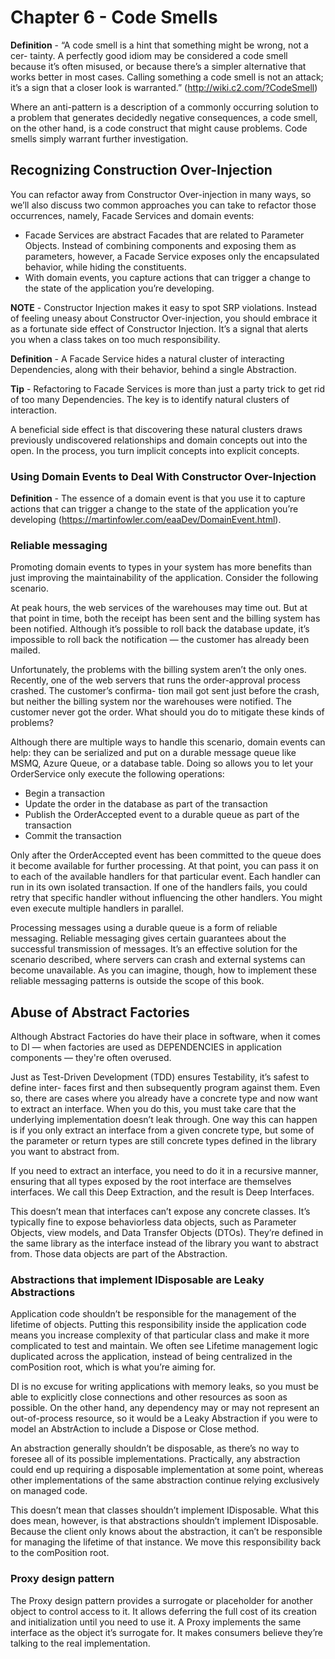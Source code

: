 # Chapter 6 - Code Smells

**Definition** - “A code smell is a hint that something might be wrong, not a cer- tainty. A perfectly good idiom may be considered a code smell because it’s often misused, or because there’s a simpler alternative that works better in most cases. Calling something a code smell is not an attack; it’s a sign that a closer look is warranted.” (http://wiki.c2.com/?CodeSmell)

Where an anti-pattern is a description of a commonly occurring solution to a problem that generates decidedly negative consequences, a code smell, on the other hand, is a code construct that might cause problems. Code smells simply warrant further investigation.

## Recognizing Construction Over-Injection

 You can refactor away from Constructor Over-injection in many ways, so we’ll also discuss two common approaches you can take to refactor those occurrences, namely, Facade Services and domain events:

- Facade Services are abstract Facades that are related to Parameter Objects. Instead of combining components and exposing them as parameters, however, a Facade Service exposes only the encapsulated behavior, while hiding the constituents.
- With domain events, you capture actions that can trigger a change to the state of the application you’re developing.

**NOTE** - Constructor Injection makes it easy to spot SRP violations. Instead of feeling uneasy about Constructor Over-injection, you should embrace it as a fortunate side effect of Constructor Injection. It’s a signal that alerts you when a class takes on too much responsibility.

**Definition** - A Facade Service hides a natural cluster of interacting Dependencies, along with their behavior, behind a single Abstraction.

**Tip** - Refactoring to Facade Services is more than just a party trick to get rid of
too many Dependencies. The key is to identify natural clusters of interaction.

A beneficial side effect is that discovering these natural clusters draws previously undiscovered relationships and domain concepts out into the open. In the process, you turn implicit concepts into explicit concepts.

### Using Domain Events to Deal With Constructor Over-Injection

**Definition** - The essence of a domain event is that you use it to capture actions that can trigger a change to the state of the application you’re developing (https://martinfowler.com/eaaDev/DomainEvent.html).

### Reliable messaging

Promoting domain events to types in your system has more benefits than just improving the maintainability of the application. Consider the following scenario.

At peak hours, the web services of the warehouses may time out. But at that point in time, both the receipt has been sent and the billing system has been notified. Although it’s possible to roll back the database update, it’s impossible to roll back the notification — the customer has already been mailed.

Unfortunately, the problems with the billing system aren’t the only ones. Recently, one of the web servers that runs the order-approval process crashed. The customer’s confirma- tion mail got sent just before the crash, but neither the billing system nor the warehouses were notified. The customer never got the order. What should you do to mitigate these kinds of problems?

Although there are multiple ways to handle this scenario, domain events can help: they can be serialized and put on a durable message queue like MSMQ, Azure Queue, or a database table. Doing so allows you to let your OrderService only execute the following operations:
- Begin a transaction
- Update the order in the database as part of the transaction
- Publish the OrderAccepted event to a durable queue as part of the transaction
- Commit the transaction

Only after the OrderAccepted event has been committed to the queue does it become available for further processing. At that point, you can pass it on to each of the available handlers for that particular event. Each handler can run in its own isolated transaction. If one of the handlers fails, you could retry that specific handler without influencing the other handlers. You might even execute multiple handlers in parallel.

Processing messages using a durable queue is a form of reliable messaging. Reliable messaging gives certain guarantees about the successful transmission of messages. It’s an effective solution for the scenario described, where servers can crash and external systems can become unavailable. As you can imagine, though, how to implement these reliable messaging patterns is outside the scope of this book.

## Abuse of Abstract Factories

Although Abstract Factories do have their place in software, when it comes to DI — when factories are used as DEPENDENCIES in application components — they're often overused. 

Just as Test-Driven Development (TDD) ensures Testability, it’s safest to define inter- faces first and then subsequently program against them. Even so, there are cases where you already have a concrete type and now want to extract an interface. When you do this, you must take care that the underlying implementation doesn’t leak through. One way this can happen is if you only extract an interface from a given concrete type, but some of the parameter or return types are still concrete types defined in the library you want to abstract from. 

If you need to extract an interface, you need to do it in a recursive manner, ensuring that all types exposed by the root interface are themselves interfaces. We call this Deep Extraction, and the result is Deep Interfaces.

This doesn’t mean that interfaces can’t expose any concrete classes. It’s typically fine to expose behaviorless data objects, such as Parameter Objects, view models, and Data Transfer Objects (DTOs). They’re defined in the same library as the interface instead of the library you want to abstract from. Those data objects are part of the Abstraction.

### Abstractions that implement IDisposable are Leaky Abstractions

Application code shouldn’t be responsible for the management of the lifetime of objects. Putting this responsibility inside the application code means you increase complexity of that particular class and make it more complicated to test and maintain. We often see Lifetime management logic duplicated across the application, instead of being centralized in the comPosition root, which is what you’re aiming for.

DI is no excuse for writing applications with memory leaks, so you must be able to explicitly close connections and other resources as soon as possible. On the other hand, any dependency may or may not represent an out-of-process resource, so it would be a Leaky Abstraction if you were to model an AbstrAction to include a Dispose or Close method.

An abstraction generally shouldn’t be disposable, as there’s no way to foresee all of its possible implementations. Practically, any abstraction could end up requiring a disposable implementation at some point, whereas other implementations of the same abstraction continue relying exclusively on managed code.

This doesn’t mean that classes shouldn’t implement IDisposable. What this does mean, however, is that abstractions shouldn’t implement IDisposable. Because the client only knows about the abstraction, it can’t be responsible for managing the lifetime of that instance. We move this responsibility back to the comPosition root.

### Proxy design pattern

The Proxy design pattern provides a surrogate or placeholder for another object to control access to it. It allows deferring the full cost of its creation and initialization until you need to use it. A Proxy implements the same interface as the object it’s surrogate for. It makes consumers believe they’re talking to the real implementation.

